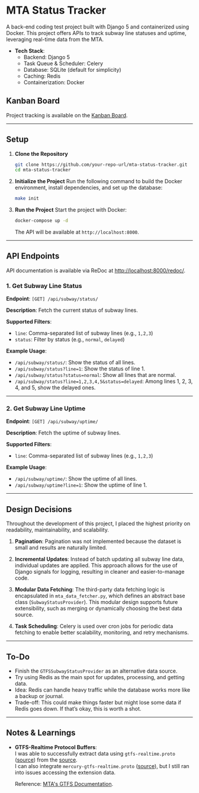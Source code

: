 # MTA Status Tracker

A back-end coding test project built with Django 5 and containerized using Docker.
This project offers APIs to track subway line statuses and uptime, leveraging real-time data from the MTA.

-   **Tech Stack**:
    -   Backend: Django 5
    -   Task Queue & Scheduler: Celery
    -   Database: SQLite (default for simplicity)
    -   Caching: Redis
    -   Containerization: Docker

## Kanban Board

Project tracking is available on the [Kanban Board](https://github.com/users/frozen0601/projects/3).

---

## Setup

1. **Clone the Repository**

    ```bash
    git clone https://github.com/your-repo-url/mta-status-tracker.git
    cd mta-status-tracker
    ```

2. **Initialize the Project**
   Run the following command to build the Docker environment, install dependencies, and set up the database:

    ```bash
    make init
    ```

3. **Run the Project**
   Start the project with Docker:

    ```bash
    docker-compose up -d
    ```

    The API will be available at `http://localhost:8000`.

---

## API Endpoints
API documentation is available via ReDoc at [http://localhost:8000/redoc/](http://localhost:8000/redoc/).

### 1. **Get Subway Line Status**

**Endpoint**:
`[GET] /api/subway/status/`

**Description**:
Fetch the current status of subway lines.

**Supported Filters**:

-   `line`: Comma-separated list of subway lines (e.g., `1,2,3`)
-   `status`: Filter by status (e.g., `normal`, `delayed`)

**Example Usage**:

-   `/api/subway/status/`: Show the status of all lines.
-   `/api/subway/status?line=1`: Show the status of line 1.
-   `/api/subway/status?status=normal`: Show all lines that are normal.
-   `/api/subway/status?line=1,2,3,4,5&status=delayed`: Among lines 1, 2, 3, 4, and 5, show the delayed ones.

---

### 2. **Get Subway Line Uptime**

**Endpoint**:
`[GET] /api/subway/uptime/`

**Description**:
Fetch the uptime of subway lines.

**Supported Filters**:

-   `line`: Comma-separated list of subway lines (e.g., `1,2,3`)

**Example Usage**:

-   `/api/subway/uptime/`: Show the uptime of all lines.
-   `/api/subway/uptime?line=1`: Show the uptime of line 1.


---

## Design Decisions
  Throughout the development of this project, I placed the highest priority on readability, maintainability, and scalability.

1. **Pagination**:
   Pagination was not implemented because the dataset is small and results are naturally limited.

2. **Incremental Updates**:
   Instead of batch updating all subway line data, individual updates are applied. This approach allows for the use of Django signals for logging, resulting in cleaner and easier-to-manage code.

3. **Modular Data Fetching**:
   The third-party data fetching logic is encapsulated in `mta_data_fetcher.py`, which defines an abstract base class (`SubwayStatusProvider`). This modular design supports future extensibility, such as merging or dynamically choosing the best data source.

4. **Task Scheduling**:
   Celery is used over cron jobs for periodic data fetching to enable better scalability, monitoring, and retry mechanisms.

---

## To-Do
-   Finish the `GTFSSubwayStatusProvider` as an alternative data source.  
-   Try using Redis as the main spot for updates, processing, and getting data.  
   - Idea: Redis can handle heavy traffic while the database works more like a backup or journal.
   - Trade-off: This could make things faster but might lose some data if Redis goes down. If that’s okay, this is worth a shot.

--- 

## Notes & Learnings

- **GTFS-Realtime Protocol Buffers**:  
  I was able to successfully extract data using `gtfs-realtime.proto` ([source](https://github.com/google/transit/blob/master/gtfs-realtime/proto/gtfs-realtime.proto)) from the [source](https://api.mta.info/#/subwayRealTimeFeeds).  
  I can also integrate `mercury-gtfs-realtime.proto` ([source](https://github.com/OneBusAway/onebusaway-gtfs-realtime-api/blob/master/src/main/proto/com/google/transit/realtime/gtfs-realtime-service-status.proto)), but I still ran into issues accessing the extension data.

  Reference: [MTA's GTFS Documentation](https://new.mta.info/document/90881).
